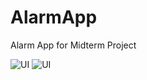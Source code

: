 # AlarmApp
Alarm App for Midterm Project 

![UI](https://sun9-30.userapi.com/impf/3yXJWn_LETWMy9Y9VLsHptgaW0SabnBafgimnQ/nu-K_-IZg5Y.jpg?size=414x844&quality=90&proxy=1&sign=ca8af2001af3b8a7b940a4afecc08064)
![UI](https://sun9-53.userapi.com/impf/BjRfun_tHPOThgyiwwh4tlTLk7OHYHnazFksnA/PdZ-N-5bEBw.jpg?size=271x450&quality=90&proxy=1&sign=7fa547ec405f196e6add65e20a58d2e2)
